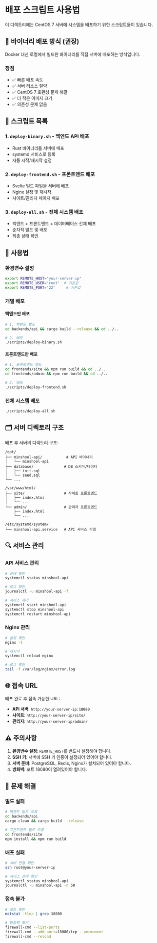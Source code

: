 # 배포 스크립트 사용법

이 디렉토리에는 CentOS 7 서버에 시스템을 배포하기 위한 스크립트들이 있습니다.

## 🚀 바이너리 배포 방식 (권장)

Docker 대신 로컬에서 빌드한 바이너리를 직접 서버에 배포하는 방식입니다.

### 장점
- ✅ 빠른 배포 속도
- ✅ 서버 리소스 절약
- ✅ CentOS 7 호환성 문제 해결
- ✅ 더 작은 이미지 크기
- ✅ 의존성 문제 없음

## 📁 스크립트 목록

### 1. `deploy-binary.sh` - 백엔드 API 배포
- Rust 바이너리를 서버에 배포
- systemd 서비스로 등록
- 자동 시작/재시작 설정

### 2. `deploy-frontend.sh` - 프론트엔드 배포
- Svelte 빌드 파일을 서버에 배포
- Nginx 설정 및 재시작
- 사이트/관리자 페이지 배포

### 3. `deploy-all.sh` - 전체 시스템 배포
- 백엔드 + 프론트엔드 + 데이터베이스 전체 배포
- 순차적 빌드 및 배포
- 최종 상태 확인

## 🔧 사용법

### 환경변수 설정
```bash
export REMOTE_HOST="your-server-ip"
export REMOTE_USER="root"  # 기본값
export REMOTE_PORT="22"     # 기본값
```

### 개별 배포

#### 백엔드만 배포
```bash
# 1. 백엔드 빌드
cd backends/api && cargo build --release && cd ../..

# 2. 배포
./scripts/deploy-binary.sh
```

#### 프론트엔드만 배포
```bash
# 1. 프론트엔드 빌드
cd frontends/site && npm run build && cd ../..
cd frontends/admin && npm run build && cd ../..

# 2. 배포
./scripts/deploy-frontend.sh
```

### 전체 시스템 배포
```bash
./scripts/deploy-all.sh
```

## 🗂️ 서버 디렉토리 구조

배포 후 서버의 디렉토리 구조:
```
/opt/
├── minshool-api/           # API 바이너리
│   └── minshool-api
├── database/              # DB 스키마/데이터
│   ├── init.sql
│   └── seed.sql
└── ...

/var/www/html/
├── site/                  # 사이트 프론트엔드
│   ├── index.html
│   └── ...
└── admin/                 # 관리자 프론트엔드
    ├── index.html
    └── ...

/etc/systemd/system/
└── minshool-api.service   # API 서비스 파일
```

## 🔍 서비스 관리

### API 서비스 관리
```bash
# 상태 확인
systemctl status minshool-api

# 로그 확인
journalctl -u minshool-api -f

# 서비스 제어
systemctl start minshool-api
systemctl stop minshool-api
systemctl restart minshool-api
```

### Nginx 관리
```bash
# 설정 확인
nginx -t

# 재시작
systemctl reload nginx

# 로그 확인
tail -f /var/log/nginx/error.log
```

## 🌐 접속 URL

배포 완료 후 접속 가능한 URL:
- **API 서버**: `http://your-server-ip:18080`
- **사이트**: `http://your-server-ip/site/`
- **관리자**: `http://your-server-ip/admin/`

## ⚠️ 주의사항

1. **환경변수 설정**: `REMOTE_HOST`를 반드시 설정해야 합니다.
2. **SSH 키**: 서버에 SSH 키 인증이 설정되어 있어야 합니다.
3. **서버 준비**: PostgreSQL, Redis, Nginx가 설치되어 있어야 합니다.
4. **방화벽**: 포트 18080이 열려있어야 합니다.

## 🔧 문제 해결

### 빌드 실패
```bash
# 백엔드 빌드 오류
cd backends/api
cargo clean && cargo build --release

# 프론트엔드 빌드 오류
cd frontends/site
npm install && npm run build
```

### 배포 실패
```bash
# 서버 연결 확인
ssh root@your-server-ip

# 서비스 상태 확인
systemctl status minshool-api
journalctl -u minshool-api -n 50
```

### 접속 불가
```bash
# 포트 확인
netstat -tlnp | grep 18080

# 방화벽 확인
firewall-cmd --list-ports
firewall-cmd --add-port=18080/tcp --permanent
firewall-cmd --reload
``` 